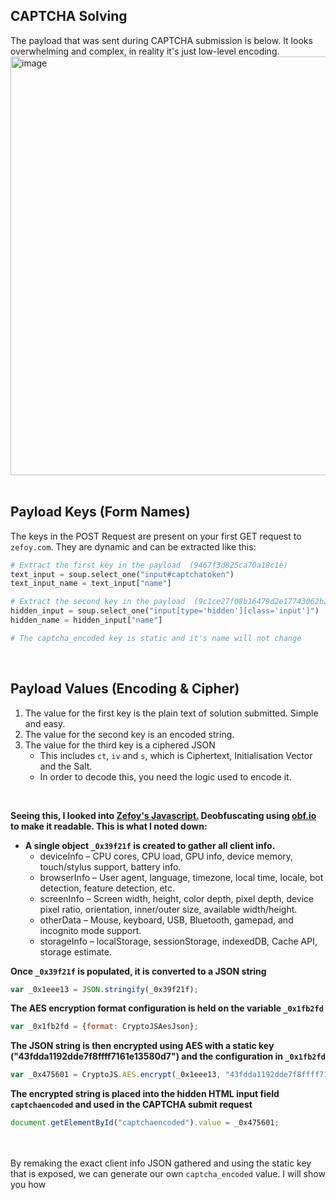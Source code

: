 
CAPTCHA Solving
---

The payload that was sent during CAPTCHA submission is below. It looks overwhelming and complex, in reality it's just low-level encoding.
<img width="2051" height="670" alt="image" src="https://github.com/user-attachments/assets/bbe5bad9-7e5e-46ce-992c-59b4efeba934" /><br><br>

Payload Keys (Form Names)
---- 
The keys in the POST Request are present on your first GET request to `zefoy.com`. They are dynamic and can be extracted like this:
```py
# Extract the first key in the payload  (9467f3d825ca70a18c1e)
text_input = soup.select_one("input#captchatoken")
text_input_name = text_input["name"]

# Extract the second key in the payload  (9c1ce27f08b16479d2e17743062b28ed)
hidden_input = soup.select_one("input[type='hidden'][class='input']")
hidden_name = hidden_input["name"]

# The captcha_encoded key is static and it's name will not change
```
<br>


Payload Values (Encoding & Cipher)
---- 
1. The value for the first key is the plain text of solution submitted. Simple and easy.
2. The value for the second key is an encoded string.
3. The value for the third key is a ciphered JSON
   - This includes `ct`, `iv` and `s`, which is Ciphertext, Initialisation Vector and the Salt.
   - In order to decode this, you need the logic used to encode it.

<br>

**Seeing this, I looked into [Zefoy's Javascript.](https://zefoy.com/assets/53fbc84b11a13a7942a850361e5d7b49.js?v=1754384581) Deobfuscating using [obf.io](https://obf-io.deobfuscate.io/) to make it readable. This is what I noted down:**<br>
- **A single object `_0x39f21f` is created to gather all client info.**
   - deviceInfo – CPU cores, CPU load, GPU info, device memory, touch/stylus support, battery info.
   -  browserInfo – User agent, language, timezone, local time, locale, bot detection, feature detection, etc.
   -   screenInfo – Screen width, height, color depth, pixel depth, device pixel ratio, orientation, inner/outer size, available width/height.
   -   otherData – Mouse, keyboard, USB, Bluetooth, gamepad, and incognito mode support.
   -    storageInfo – localStorage, sessionStorage, indexedDB, Cache API, storage estimate.

**Once `_0x39f21f` is populated, it is converted to a JSON string**
```js
var _0x1eee13 = JSON.stringify(_0x39f21f);
```

**The AES encryption format configuration is held on the variable `_0x1fb2fd`**
```js
var _0x1fb2fd = {format: CryptoJSAesJson};
```

**The JSON string is then encrypted using AES with a static key ("43fdda1192dde7f8ffff7161e13580d7") and the configuration in `_0x1fb2fd`**
```js
var _0x475601 = CryptoJS.AES.encrypt(_0x1eee13, "43fdda1192dde7f8ffff7161e13580d7", _0x1fb2fd).toString();
```

**The encrypted string is placed into the hidden HTML input field `captchaencoded` and used in the CAPTCHA submit request**
```js
document.getElementById("captchaencoded").value = _0x475601;
```
<br><br>
By remaking the exact client info JSON gathered and using the static key that is exposed, we can generate our own `captcha_encoded` value. I will show you how
